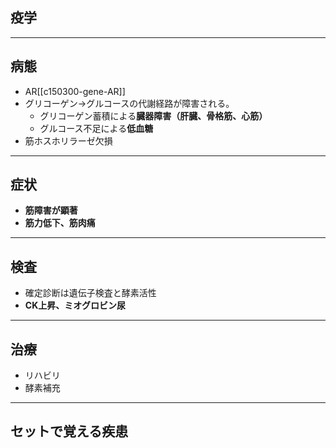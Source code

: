 ## 疫学
---
## 病態
- AR[[c150300-gene-AR]]
- グリコーゲン→グルコースの代謝経路が障害される。
	- グリコーゲン蓄積による**臓器障害（肝臓、骨格筋、心筋）**
	- グルコース不足による**低血糖**
- 筋ホスホリラーゼ欠損
---
## 症状
- **筋障害が顕著**
- **筋力低下、筋肉痛**
---
## 検査
- 確定診断は遺伝子検査と酵素活性
- **CK上昇、ミオグロビン尿**
---
## 治療
- リハビリ
- 酵素補充
---
## セットで覚える疾患
